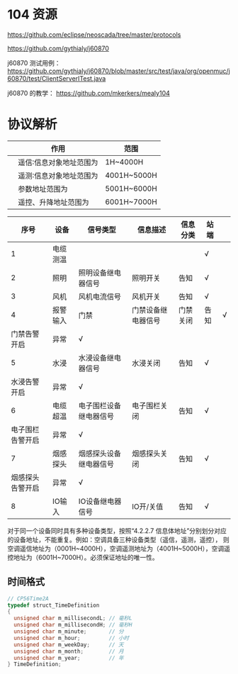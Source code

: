 # 104 资源

https://github.com/eclipse/neoscada/tree/master/protocols

https://github.com/gythialy/j60870

j60870 测试用例： https://github.com/gythialy/j60870/blob/master/src/test/java/org/openmuc/j60870/test/ClientServerITest.java



j60870 的教学： https://github.com/mkerkers/mealy104

# 协议解析

|      | 作用           | 范围          |
| ---- | ------------ | ----------- |
|      | 遥信∶信息对象地址范围为 | 1H~4000H    |
|      | 遥测∶信息对象地址范围为 | 4001H~5000H |
|      | 参数地址范围为      | 5001H~6000H |
|      | 遥控、升降地址范围为   | 6001H~7000H |



| 序号       | 设备   | 信号类型        | 信息描述      | 信息分类 | 站端   |      |
| -------- | ---- | ----------- | --------- | ---- | ---- | ---- |
| 1        | 电缆测温 |             |           |      | √    |      |
| 2        | 照明   | 照明设备继电器信号   | 照明开关      | 告知   | √    |      |
| 3        | 风机   | 风机电流信号      | 风机开关      | 告知   | √    |      |
| 4        | 报警输入 | 门禁          | 门禁设备继电器信号 | 门禁关闭 | 告知   | √    |
| 门禁告警开启   | 异常   | √           |           |      |      |      |
| 5        | 水浸   | 水浸设备继电器信号   | 水浸关闭      | 告知   | √    |      |
| 水浸告警开启   | 异常   | √           |           |      |      |      |
| 6        | 电缆超温 | 电子围栏设备继电器信号 | 电子围栏关闭    | 告知   | √    |      |
| 电子围栏告警开启 | 异常   | √           |           |      |      |      |
| 7        | 烟感探头 | 烟感探头设备继电器信号 | 烟感探头关闭    | 告知   | √    |      |
| 烟感探头告警开启 | 异常   | √           |           |      |      |      |
| 8        | IO输入 | IO设备继电器信号   | IO开/关值    | 告知   | √    |      |

对于同一个设备同时具有多种设备类型，按照“4.2.2.7 信息体地址”分别划分对应的设备地址，不能重复。例如：空调具备三种设备类型（遥信，遥测，遥控）， 则空调遥信地址为（0001H~4000H），空调遥测地址为（4001H~5000H），空调遥控地址为（6001H~7000H）。必须保证地址的唯一性。

## 时间格式

```c
// CP56Time2A
typedef struct_TimeDefinition
{
  unsigned char m_millisecondL;	// 毫秒L
  unsigned char m_millisecondH; // 毫秒H
  unsigned char m_minute;		// 分
  unsigned char m_hour;			// 小时
  unsigned char m_weekDay;		// 天
  unsigned char m_month;		// 月
  unsigned char m_year;			// 年
} TimeDefinition;
```

